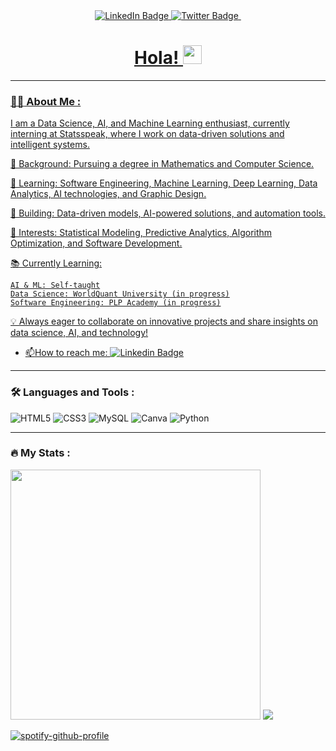 
<div id ="badges" align ="center">
  <a href="https://www.linkedin.com/in/sidney-muriuki-688207285/">
    <img src="https://img.shields.io/badge/LinkedIn-blue?style=for-the-badge&logo=linkedin&logoColor=white" alt="LinkedIn Badge"/>
  </a>
  <a href="https://twitter.com/nino_sidney">
    <img src="https://img.shields.io/badge/Twitter-blue?style=for-the-badge&logo=twitter&logoColor=white" alt="Twitter Badge"/>
    <img src="https://komarev.com/ghpvc/?username=BackendSid22&style=flat-square&color=blue" alt=""/>
    <h1>
  Hola!
  <img src="https://media.giphy.com/media/hvRJCLFzcasrR4ia7z/giphy.gif" width="30px"/>
</h1>
</div>


---


### :man_technologist: About Me :
I am a Data Science, AI, and Machine Learning enthusiast, currently interning at Statsspeak, where I work on data-driven solutions and intelligent systems.

🔹 Background: Pursuing a degree in Mathematics and Computer Science.

🔹 Learning: Software Engineering, Machine Learning, Deep Learning, Data Analytics, AI technologies, and Graphic Design.

🔹 Building: Data-driven models, AI-powered solutions, and automation tools.

🔹 Interests: Statistical Modeling, Predictive Analytics, Algorithm Optimization, and Software Development.

📚 Currently Learning:

    AI & ML: Self-taught
    Data Science: WorldQuant University (in progress)
    Software Engineering: PLP Academy (in progress)

💡 Always eager to collaborate on innovative projects and share insights on data science, AI, and technology!
  
- :mailbox:How to reach me: [![Linkedin Badge](https://img.shields.io/badge/Sidney-blue?style=for-the-badge&logo=linkedin&logoColor=white)](https://www.linkedin.com/in/sidney-muriuki-688207285)

---


### :hammer_and_wrench: Languages and Tools :
<div>
  
  ![HTML5](https://img.shields.io/badge/html5-%23E34F26.svg?style=for-the-badge&logo=html5&logoColor=white)
  ![CSS3](https://img.shields.io/badge/css3-%231572B6.svg?style=for-the-badge&logo=css3&logoColor=white)
  ![MySQL](https://img.shields.io/badge/mysql-4479A1.svg?style=for-the-badge&logo=mysql&logoColor=white)
  ![Canva](https://img.shields.io/badge/Canva-%2300C4CC.svg?style=for-the-badge&logo=Canva&logoColor=white)
  ![Python](https://img.shields.io/badge/python-3670A0?style=for-the-badge&logo=python&logoColor=ffdd54)
  
  
</div>



---


### :fire: My Stats :
<img src="https://github-readme-stats.vercel.app/api?username=mathncode-sid&count_private=true&show_icons=true&theme=prussian" width="400">

<img src="https://github-readme-stats.vercel.app/api/top-langs/?username=mathncode-sid&hide=php&title_color=ffffff&text_color=c9cacc&icon_color=4AB197&bg_color=1A2B34" />

[![spotify-github-profile](https://spotify-github-profile.kittinanx.com/api/view?uid=31yz6m4wddhreglybmzuahea2tuy&cover_image=true&theme=default&show_offline=true&background_color=121212&interchange=true)](https://spotify-github-profile.kittinanx.com/api/view?uid=31yz6m4wddhreglybmzuahea2tuy&redirect=true)
